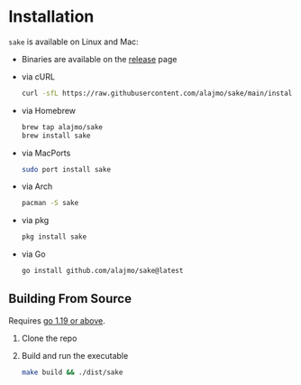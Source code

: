 # Installation

`sake` is available on Linux and Mac:

* Binaries are available on the [release](https://github.com/alajmo/sake/releases) page

* via cURL
  ```bash
  curl -sfL https://raw.githubusercontent.com/alajmo/sake/main/install.sh | sh
  ```

* via Homebrew
  ```bash
  brew tap alajmo/sake
  brew install sake
  ```

* via MacPorts
  ```sh
  sudo port install sake
  ```

* via Arch
  ```sh
  pacman -S sake
  ```

* via pkg
  ```sh
  pkg install sake
  ```

* via Go
  ```bash
  go install github.com/alajmo/sake@latest
  ```

## Building From Source

Requires [go 1.19 or above](https://golang.org/doc/install).

1. Clone the repo
2. Build and run the executable

    ```bash
    make build && ./dist/sake
    ```

